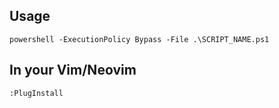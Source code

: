 ## Usage

```
powershell -ExecutionPolicy Bypass -File .\SCRIPT_NAME.ps1
```

## In your Vim/Neovim

```
:PlugInstall
```
